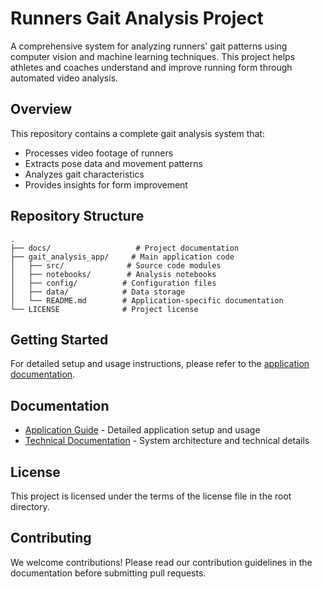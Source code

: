 # Runners Gait Analysis Project

A comprehensive system for analyzing runners' gait patterns using computer vision and machine learning techniques. This project helps athletes and coaches understand and improve running form through automated video analysis.

## Overview

This repository contains a complete gait analysis system that:
- Processes video footage of runners
- Extracts pose data and movement patterns
- Analyzes gait characteristics
- Provides insights for form improvement

## Repository Structure

```
.
├── docs/                   # Project documentation
├── gait_analysis_app/     # Main application code
│   ├── src/              # Source code modules
│   ├── notebooks/        # Analysis notebooks
│   ├── config/          # Configuration files
│   ├── data/            # Data storage
│   └── README.md        # Application-specific documentation
└── LICENSE              # Project license
```

## Getting Started

For detailed setup and usage instructions, please refer to the [application documentation](gait_analysis_app/README.md).

## Documentation

- [Application Guide](gait_analysis_app/README.md) - Detailed application setup and usage
- [Technical Documentation](docs/) - System architecture and technical details

## License

This project is licensed under the terms of the license file in the root directory.

## Contributing

We welcome contributions! Please read our contribution guidelines in the documentation before submitting pull requests. 